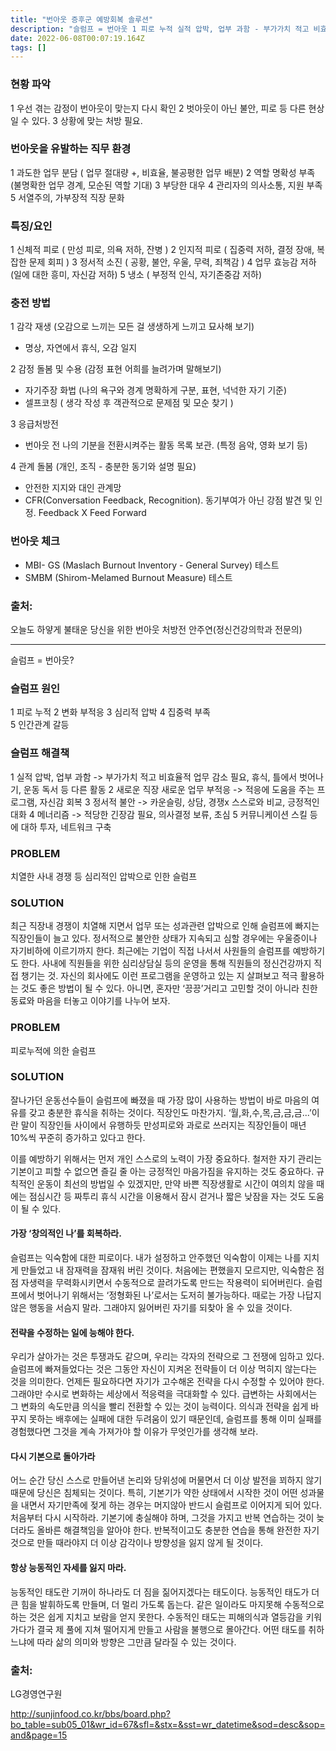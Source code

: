 ```yaml
---
title: "번아웃 증후군 예방회복 솔루션"
description: "슬럼프 = 번아웃 1 피로 누적 실적 압박, 업부 과함 - 부가가치 적고 비효율적 업무 감소 필요, 휴식, 틀에서 벗어나기, 운동 독서 등 다른 활동2 변화 부적응 새로운 직장 새로운 업무 부적응 - 적응에 도움을 주는 프로그램, 자신감 회복 3 심리적 압"
date: 2022-06-08T00:07:19.164Z
tags: []
---
```

### 현황 파악
1 우선 겪는 감정이 번아웃이 맞는지 다시 확인
2 벗아웃이 아닌 불안, 피로 등 다른 현상일 수 있다. 
3 상황에 맞는 처방 필요. 

###  번아웃을 유발하는 직무 환경
1 과도한 업무 분담 ( 업무 절대량 +, 비효율, 불공평한 업무 배분)
2 역할 명확성 부족 (불명확한 업무 경계, 모순된 역할 기대)
3 부당한 대우
4 관리자의 의사소통, 지원 부족
5 서열주의, 가부장적 직장 문화

### 특징/요인
1 신체적 피로 ( 만성 피로, 의욕 저하, 잔병 )
2 인지적 피로 ( 집중력 저하, 결정 장애, 복잡한 문제 회피 )
3 정서적 소진 ( 공황, 불안, 우울, 무력, 죄책감 )
4 업무 효능감 저하 (일에 대한 흥미, 자신감 저하)
5 냉소 ( 부정적 인식, 자기존중감 저하)

### 충전 방법
1 감각 재생 (오감으로 느끼는 모든 걸 생생하게 느끼고 묘사해 보기)
  - 명상, 자연에서 휴식, 오감 일지

2 감정 돌봄 및 수용 (감정 표현 어희를 늘려가며 말해보기)
  - 자기주장 화법 (나의 욕구와 경계 명확하게 구분, 표현, 넉넉한 자기 기준)
  - 셀프코칭 ( 생각 작성 후 객관적으로 문제점 및 모순 찾기 )

3 응급처방전
  - 번아웃 전 나의 기분을 전환시켜주는 활동 목록 보관. (특정 음악, 영화 보기 등) 

4 관계 돌봄 (개인, 조직 - 충분한 동기와 설명 필요)
  - 안전한 지지와 대인 관계망
  - CFR(Conversation Feedback, Recognition). 동기부여가 아닌 강점 발견 및 인정. Feedback X Feed Forward

### 번아웃 체크
- MBI- GS (Maslach Burnout Inventory - General Survey) 테스트
- SMBM (Shirom-Melamed Burnout Measure) 테스트 

### 출처: 
오늘도 하얗게 불태운 당신을 위한 번아웃 처방전 
안주연(정신건강의학과 전문의) 


---
슬럼프 = 번아웃? 

### 슬럼프 원인 
1 피로 누적 
2 변화 부적응 
3 심리적 압박 
4 집중력 부족   
5 인간관계 갈등 

### 슬럼프 해결책
1 실적 압박, 업부 과함 -> 부가가치 적고 비효율적 업무 감소 필요, 휴식, 틀에서 벗어나기, 운동 독서 등 다른 활동
2 새로운 직장 새로운 업무 부적응 -> 적응에 도움을 주는 프로그램, 자신감 회복
3 정서적 불안 -> 카운슬링, 상담, 경쟁x 스스로와 비교, 긍정적인 대화
4 메너리즘 -> 적당한 긴장감 필요, 의사결정 보류, 초심
5 커뮤니케이션 스킬 등에 대하 투자, 네트워크 구축

### PROBLEM
치열한 사내 경쟁 등 심리적인 압박으로 인한 슬럼프

### SOLUTION
최근 직장내 경쟁이 치열해 지면서 업무 또는 성과관련 압박으로 인해 슬럼프에 빠지는 직장인들이 늘고 있다. 정서적으로 불안한 상태가 지속되고 심할 경우에는 우울증이나 자기비하에 이르기까지 한다. 최근에는 기업이 직접 나서서 사원들의 슬럼프를 예방하기도 한다. 사내에 직원들을 위한 심리상담실 등의 운영을 통해 직원들의 정신건강까지 직접 챙기는 것. 자신의 회사에도 이런 프로그램을 운영하고 있는 지 살펴보고 적극 활용하는 것도 좋은 방법이 될 수 있다. 아니면, 혼자만 ‘끙끙’거리고 고민할 것이 아니라 친한 동료와 마음을 터놓고 이야기를 나누어 보자.

### PROBLEM
피로누적에 의한 슬럼프

### SOLUTION
잘나가던 운동선수들이 슬럼프에 빠졌을 때 가장 많이 사용하는 방법이 바로 마음의 여유를 갖고 충분한 휴식을 취하는 것이다. 직장인도 마찬가지. ‘월,화,수,목,금,금,금...’이란 말이 직장인들 사이에서 유행하듯 만성피로와 과로로 쓰러지는 직장인들이 매년 10%씩 꾸준히 증가하고 있다고 한다.

이를 예방하기 위해서는 먼저 개인 스스로의 노력이 가장 중요하다. 철저한 자기 관리는 기본이고 피할 수 없으면 즐길 줄 아는 긍정적인 마음가짐을 유지하는 것도 중요하다. 규칙적인 운동이 최선의 방법일 수 있겠지만, 만약 바쁜 직장생활로 시간이 여의치 않을 때에는 점심시간 등 짜투리 휴식 시간을 이용해서 잠시 걷거나 짧은 낮잠을 자는 것도 도움이 될 수 있다.

#### 가장 ‘창의적인 나’를 회복하라.
슬럼프는 익숙함에 대한 피로이다. 내가 설정하고 안주했던 익숙함이 이제는 나를 지치게 만들었고 내 잠재력을 잠재워 버린 것이다. 처음에는 편했을지 모르지만, 익숙함은 점점 자생력을 무력화시키면서 수동적으로 끌려가도록 만드는 작용력이 되어버린다. 슬럼프에서 벗어나기 위해서는 ‘정형화된 나’로서는 도저히 불가능하다. 때로는 가장 나답지 않은 행동을 서슴지 말라. 그래야지 잃어버린 자기를 되찾아 올 수 있을 것이다.
#### 전략을 수정하는 일에 능해야 한다.
우리가 살아가는 것은 투쟁과도 같으며, 우리는 각자의 전략으로 그 전쟁에 임하고 있다. 슬럼프에 빠져들었다는 것은 그동안 자신이 지켜온 전략들이 더 이상 먹히지 않는다는 것을 의미한다. 언제든 필요하다면 자기가 고수해온 전략을 다시 수정할 수 있어야 한다. 그래야만 수시로 변화하는 세상에서 적응력을 극대화할 수 있다. 급변하는 사회에서는 그 변화의 속도만큼 의식을 빨리 전환할 수 있는 것이 능력이다. 의식과 전략을 쉽게 바꾸지 못하는 배후에는 실패에 대한 두려움이 있기 때문인데, 슬럼프를 통해 이미 실패를 경험했다면 그것을 계속 가져가야 할 이유가 무엇인가를 생각해 보라.
#### 다시 기본으로 돌아가라
어느 순간 당신 스스로 만들어낸 논리와 당위성에 머물면서 더 이상 발전을 꾀하지 않기 때문에 당신은 침체되는 것이다. 특히, 기본기가 약한 상태에서 시작한 것이 어떤 성과물을 내면서 자기만족에 젖게 하는 경우는 머지않아 반드시 슬럼프로 이어지게 되어 있다. 처음부터 다시 시작하라. 기본기에 충실해야 하며, 그것을 가지고 반복 연습하는 것이 늦더라도 올바른 해결책임을 알아야 한다. 반복적이고도 충분한 연습을 통해 완전한 자기 것으로 만들 때라야지 더 이상 감각이나 방향성을 잃지 않게 될 것이다.
#### 항상 능동적인 자세를 잃지 마라.
능동적인 태도란 기꺼이 하나라도 더 짐을 짊어지겠다는 태도이다. 능동적인 태도가 더 큰 힘을 발휘하도록 만들며, 더 멀리 가도록 돕는다. 같은 일이라도 마지못해 수동적으로 하는 것은 쉽게 지치고 보람을 얻지 못한다. 수동적인 태도는 피해의식과 열등감을 키워가다가 결국 제 풀에 지쳐 떨어지게 만들고 사람을 불행으로 몰아간다. 어떤 태도를 취하느냐에 따라 삶의 의미와 방향은 그만큼 달라질 수 있는 것이다.


### 출처: 
LG경영연구원

http://sunjinfood.co.kr/bbs/board.php?bo_table=sub05_01&wr_id=67&sfl=&stx=&sst=wr_datetime&sod=desc&sop=and&page=15
